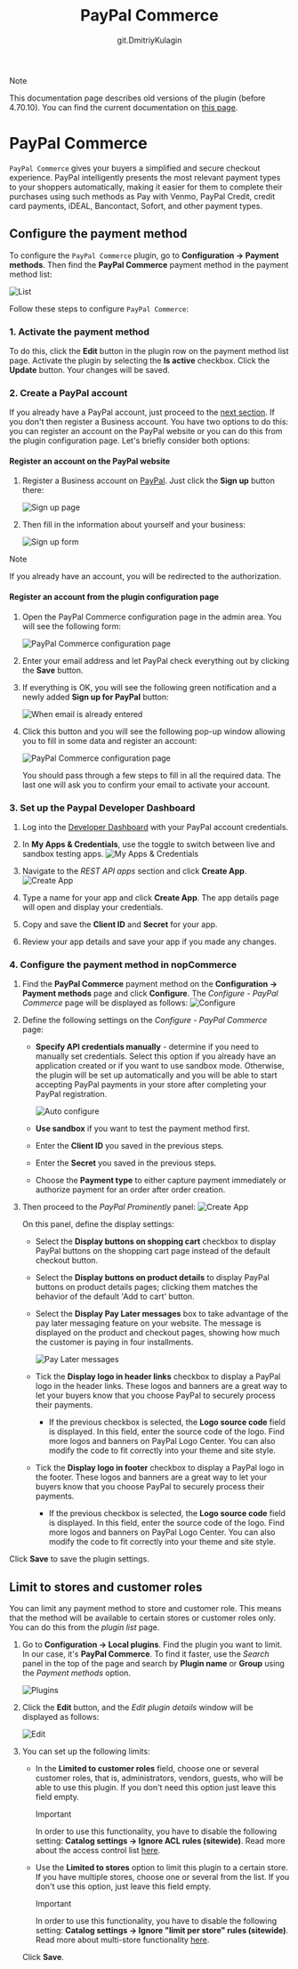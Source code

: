 ﻿---
title: PayPal Commerce
uid: en/getting-started/configure-payments/payment-methods/paypal-commerce-old-version
author: git.DmitriyKulagin
contributors: git.RomanovM
---

> [!NOTE]
>
> This documentation page describes old versions of the plugin (before 4.70.10). You can find the current documentation on [this page](xref:en/getting-started/configure-payments/payment-methods/paypal-commerce).

# PayPal Commerce

`PayPal Commerce` gives your buyers a simplified and secure checkout experience. PayPal intelligently presents the most relevant payment types to your shoppers automatically, making it easier for them to complete their purchases using such methods as Pay with Venmo, PayPal Credit, credit card payments, iDEAL, Bancontact, Sofort, and other payment types.

## Configure the payment method

To configure the `PayPal Commerce` plugin, go to **Configuration → Payment methods**. Then find the **PayPal Commerce** payment method in the payment method list:

![List](_static/paypal-commerce-old-version/list.jpg)

Follow these steps to configure `PayPal Commerce`:

### 1. Activate the payment method

To do this, click the **Edit** button in the plugin row on the payment method list page. Activate the plugin by selecting the **Is active** checkbox. Click the **Update** button. Your changes will be saved.

### 2. Create a PayPal account

If you already have a PayPal account, just proceed to the [next section](#3-set-up-the-paypal-developer-dashboard). If you don't then register a Business account. You have two options to do this: you can register an account on the PayPal website or you can do this from the plugin configuration page. Let's briefly consider both options:

#### Register an account on the PayPal website

1. Register a Business account on [PayPal](https://www.paypal.com/us/webapps/mpp/referral/paypal-business-account2?partner_id=9JJPJNNPQ7PZ8). Just click the **Sign up** button there:

    ![Sign up page](_static/paypal-commerce-old-version/sign-up-page.png)
1. Then fill in the information about yourself and your business:

    ![Sign up form](_static/paypal-commerce-old-version/sign-up-form.png)

> [!NOTE]
>
> If you already have an account, you will be redirected to the authorization.

#### Register an account from the plugin configuration page

1. Open the PayPal Commerce configuration page in the admin area. You will see the following form:

    ![PayPal Commerce configuration page](_static/paypal-commerce-old-version/auto-configure.jpg)

1. Enter your email address and let PayPal check everything out by clicking the **Save** button.

1. If everything is OK, you will see the following green notification and a newly added **Sign up for PayPal** button:

    ![When email is already entered](_static/paypal-commerce-old-version/configure-entered-email.png)

1. Click this button and you will see the following pop-up window allowing you to fill in some data and register an account:

    ![PayPal Commerce configuration page](_static/paypal-commerce-old-version/popup-form-first-page.png)

    You should pass through a few steps to fill in all the required data. The last one will ask you to confirm your email to activate your account.

### 3. Set up the Paypal Developer Dashboard

1. Log into the [Developer Dashboard](https://developer.paypal.com/developer/applications?partner_id=9JJPJNNPQ7PZ8) with your PayPal account credentials.

1. In **My Apps & Credentials**, use the toggle to switch between live and sandbox testing apps.
    ![My Apps & Credentials](_static/paypal-commerce-old-version/my-apps.jpg)
  
1. Navigate to the *REST API apps* section and click **Create App**.
    ![Create App](_static/paypal-commerce-old-version/rest.jpg)

1. Type a name for your app and click **Create App**. The app details page will open and display your credentials.

1. Copy and save the **Client ID** and **Secret** for your app.

1. Review your app details and save your app if you made any changes.

### 4. Configure the payment method in nopCommerce

1. Find the **PayPal Commerce** payment method on the **Configuration → Payment methods** page and click **Configure**. The *Configure - PayPal Commerce* page will be displayed as follows:
    ![Configure](_static/paypal-commerce-old-version/configure.jpg)

1. Define the following settings on the *Configure - PayPal Commerce* page:
    * **Specify API credentials manually** - determine if you need to manually set credentials. Select this option if you already have an application created or if you want to use sandbox mode. Otherwise, the plugin will be set up automatically and you will be able to start accepting PayPal payments in your store after completing your PayPal registration.

        ![Auto configure](_static/paypal-commerce-old-version/auto-configure.jpg)

    * **Use sandbox** if you want to test the payment method first.
    * Enter the **Client ID** you saved in the previous steps.
    * Enter the **Secret** you saved in the previous steps.
    * Choose the **Payment type** to either capture payment immediately or authorize payment for an order after order creation.

1. Then proceed to the *PayPal Prominently* panel:
    ![Create App](_static/paypal-commerce-old-version/display.jpg)
  
    On this panel, define the display settings:

      * Select the **Display buttons on shopping cart** checkbox to display PayPal buttons on the shopping cart page instead of the default checkout button.

      * Select the **Display buttons on product details** to display PayPal buttons on product details pages; clicking them matches the behavior of the default 'Add to cart' button.

      * Select the **Display Pay Later messages** box to take advantage of the pay later messaging feature on your website. The message is displayed on the product and checkout pages, showing how much the customer is paying in four installments.

        ![Pay Later messages](_static/paypal-commerce-old-version/pay_later.jpg)

      * Tick the **Display logo in header links** checkbox to display a PayPal logo in the header links. These logos and banners are a great way to let your buyers know that you choose PayPal to securely process their payments.
        * If the previous checkbox is selected, the **Logo source code** field is displayed. In this field, enter the source code of the logo. Find more logos and banners on PayPal Logo Center. You can also modify the code to fit correctly into your theme and site style.

      * Tick the **Display logo in footer** checkbox to display a PayPal logo in the footer. These logos and banners are a great way to let your buyers know that you choose PayPal to securely process their payments.
        * If the previous checkbox is selected, the **Logo source code** field is displayed. In this field, enter the source code of the logo. Find more logos and banners on PayPal Logo Center. You can also modify the code to fit correctly into your theme and site style.

Click **Save** to save the plugin settings.

## Limit to stores and customer roles

You can limit any payment method to store and customer role. This means that the method will be available to certain stores or customer roles only. You can do this from the *plugin list* page.

1. Go to **Configuration → Local plugins**. Find the plugin you want to limit. In our case, it's **PayPal Commerce**. To find it faster, use the *Search* panel in the top of the page and search by **Plugin name** or **Group** using the *Payment methods* option.

    ![Plugins](_static/paypal-commerce-old-version/plugins.jpg)

1. Click the **Edit** button, and the *Edit plugin details* window will be displayed as follows:

    ![Edit](_static/paypal-commerce-old-version/edit.jpg)

1. You can set up the following limits:

    * In the **Limited to customer roles** field, choose one or several customer roles, that is, administrators, vendors, guests, who will be able to use this plugin. If you don't need this option just leave this field empty.

        > [!Important]
        > In order to use this functionality, you have to disable the following setting: **Catalog settings → Ignore ACL rules (sitewide)**. Read more about the access control list [here](xref:en/running-your-store/customer-management/access-control-list).

    * Use the **Limited to stores** option to limit this plugin to a certain store. If you have multiple stores, choose one or several from the list. If you don't use this option, just leave this field empty.

        > [!Important]
        > In order to use this functionality, you have to disable the following setting: **Catalog settings → Ignore "limit per store" rules (sitewide)**. Read more about multi-store functionality [here](xref:en/getting-started/advanced-configuration/multi-store).

    Click **Save**.
